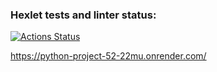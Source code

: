 ### Hexlet tests and linter status:
[![Actions Status](https://github.com/AidDeathLord/python-project-52/actions/workflows/hexlet-check.yml/badge.svg)](https://github.com/AidDeathLord/python-project-52/actions)

https://python-project-52-22mu.onrender.com/